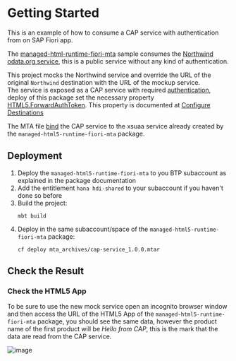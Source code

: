 # Getting Started

This is an example of how to consume a CAP service with authentication from on SAP Fiori app.

The [managed-html-runtime-fiori-mta](https://github.com/SAP-samples/multi-cloud-html5-apps-samples/tree/master/managed-html5-runtime-fiori-mta) sample consumes the [Northwind odata.org service](../managed-html5-runtime-fiori-mta/destination.json#L9), this is a public service without any kind of authentication.

This project mocks the Northwind service and override the URL of the original `Northwind` destination with the URL of the mockup service.  
The service is exposed as a CAP service with required [authentication](./srv/cat-service.cds#L4), deploy of this package set the necessary property [HTML5.ForwardAuthToken](./mta.yaml#L90).
This property is documented at  [Configure Destinations](https://help.sap.com/viewer/ad4b9f0b14b0458cad9bd27bf435637d/LATEST/en-US/fab4035652cb4fc48503c65dc841d335.html)

The MTA file [bind](./mta.yaml#L35) the CAP service to the xsuaa service already created by the `managed-html5-runtime-fiori-mta` package.

## Deployment

1. Deploy the `managed-html5-runtime-fiori-mta` to you BTP subaccount as explained in the package documentation
2. Add the entitlement `hana hdi-shared` to your subaccount if you haven't done so before
3. Build the project:
   ```
   mbt build
   ```
4. Deploy in the same subaccount/space of the `managed-html5-runtime-fiori-mta` package:
   ```
   cf deploy mta_archives/cap-service_1.0.0.mtar
   ```
## Check the Result

### Check the HTML5 App
To be sure to use the new mock service open an incognito browser window and then access the URL of the HTML5 App of the `managed-html5-runtime-fiori-mta` package, you should see the same data, however the product name of the first product will be *Hello from CAP*, this is the mark that the data are read from the CAP service.

![image](https://user-images.githubusercontent.com/51169423/132773806-f1964c2f-4679-4f7c-988a-a55824729f55.png)

